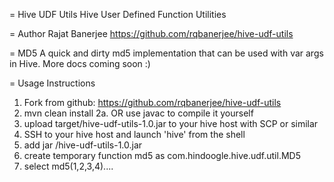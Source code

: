 = Hive UDF Utils
Hive User Defined Function Utilities

= Author
Rajat Banerjee
https://github.com/rqbanerjee/hive-udf-utils

= MD5
A quick and dirty md5 implementation that can be used with var args in Hive. More docs coming soon :)

= Usage Instructions
1. Fork from github: https://github.com/rqbanerjee/hive-udf-utils
2. mvn clean install
2a. OR use javac to compile it yourself
3. upload target/hive-udf-utils-1.0.jar to your hive host with SCP or similar
4. SSH to your hive host and launch 'hive' from the shell
5. add jar <path on remote host>/hive-udf-utils-1.0.jar
6. create temporary function md5 as com.hindoogle.hive.udf.util.MD5
6. select md5(1,2,3,4)....